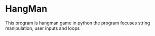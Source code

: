 # HangMan
This program is hangman game in python
the program focuses string manipulation, user inputs and loops
